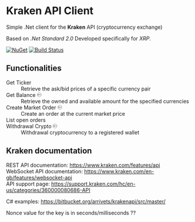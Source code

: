 # Kraken API Client

Simple .Net client for the **Kraken** API (cryptocurrency exchange)  

Based on _.Net Standard 2.0_
Developed specifically for _XRP_.

[![NuGet](https://img.shields.io/nuget/v/Alex75.KrakenApiClient.svg)](https://www.nuget.org/packages/Alex75.KrakenApiClient) [![Build Status](https://alex75.visualstudio.com/Kraken%20API%20Client/_apis/build/status/Build%20and%20publish%20Package%20v0.1?branchName=master)](https://alex75.visualstudio.com/Kraken%20API%20Client/_build/latest?definitionId=18&branchName=master)

## Functionalities

<dl>
  <dt>Get Ticker</dt>
  <dd>Retrieve the ask/bid prices of a specific currency pair</dd>
  <dt>Get Balance <img src="./api key lock.svg" height=12></dt>
  <dd>Retrieve the owned and available amount for the specified currencies</dd>
  <dt>Create Market Order <img src="./api key lock.svg" height=12></dt>
  <dd>Create an order at the current market price</dd>
  <dt>List open orders</dt>
  <dt>Withdrawal Crypto <img src="./api key lock.svg" height=12></dt>
  <dd>Withdrawal cryptocurrency to a registered wallet</dd>
</dl>


## Kraken documentation

REST API documentation: https://www.kraken.com/features/api  
WebSocket API documentation: https://www.kraken.com/en-gb/features/websocket-api  
API support page: https://support.kraken.com/hc/en-us/categories/360000080686-API  

C# examples: https://bitbucket.org/arrivets/krakenapi/src/master/

  
Nonce value for the key is in seconds/milliseconds ??